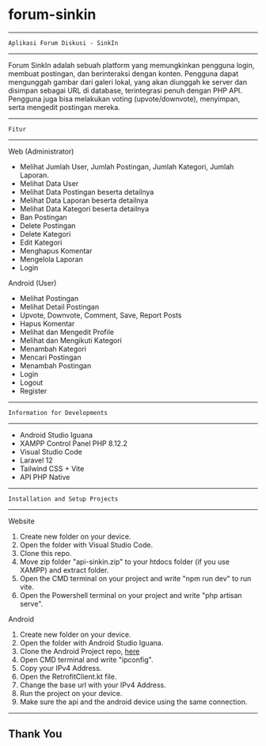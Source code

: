 # forum-sinkin
-------------------------------
    Aplikasi Forum Diskusi - SinkIn
-------------------------------

Forum SinkIn adalah sebuah platform yang memungkinkan pengguna login, membuat postingan, dan berinteraksi dengan konten. Pengguna dapat mengunggah gambar dari galeri lokal, yang akan diunggah ke server dan disimpan sebagai URL di database, terintegrasi penuh dengan PHP API. Pengguna juga bisa melakukan voting (upvote/downvote), menyimpan, serta mengedit postingan mereka.

-------------------------------
    Fitur
-------------------------------

Web (Administrator)
- Melihat Jumlah User, Jumlah Postingan, Jumlah Kategori, Jumlah Laporan.
- Melihat Data User
- Melihat Data Postingan beserta detailnya
- Melihat Data Laporan beserta detailnya
- Melihat Data Kategori beserta detailnya
- Ban Postingan
- Delete Postingan
- Delete Kategori
- Edit Kategori
- Menghapus Komentar
- Mengelola Laporan
- Login

Android (User)
- Melihat Postingan
- Melihat Detail Postingan
- Upvote, Downvote, Comment, Save, Report Posts
- Hapus Komentar
- Melihat dan Mengedit Profile
- Melihat dan Mengikuti Kategori
- Menambah Kategori
- Mencari Postingan
- Menambah Postingan
- Login
- Logout
- Register

-------------------------------
    Information for Developments
-------------------------------
- Android Studio Iguana
- XAMPP Control Panel PHP 8.12.2
- Visual Studio Code
- Laravel 12
- Tailwind CSS + Vite
- API PHP Native

-------------------------------
    Installation and Setup Projects
-------------------------------

Website
1. Create new folder on your device.
2. Open the folder with Visual Studio Code.
3. Clone this repo.
4. Move zip folder "api-sinkin.zip" to your htdocs folder (if you use XAMPP) and extract folder.
5. Open the CMD terminal on your project and write "npm run dev" to run vite.
6. Open the Powershell terminal on your project and write "php artisan serve".

Android
1. Create new folder on your device.
2. Open the folder with Android Studio Iguana.
3. Clone the Android Project repo, [here](https://github.com/rafishidqi/android-forum-sinkin)
4. Open CMD terminal and write "ipconfig".
5. Copy your IPv4 Address.
6. Open the RetrofitClient.kt file.
7. Change the base url with your IPv4 Address.
8. Run the project on your device.
9. Make sure the api and the android device using the same connection.

-------------------------------
Thank You
-------------------------------
